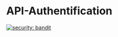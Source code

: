# API-Authentification
[![security: bandit](https://img.shields.io/badge/security-bandit-yellow.svg)](https://github.com/PyCQA/bandit)
